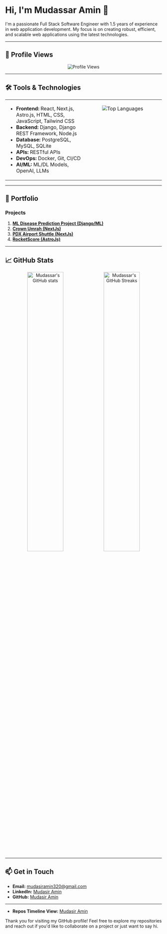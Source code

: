 # Hi, I'm Mudassar Amin 👋

I'm a passionate Full Stack Software Engineer with 1.5 years of experience in web application development. My focus is on creating robust, efficient, and scalable web applications using the latest technologies.

---

## 👀 Profile Views
<p align="center">
  <img src="https://profile-counter.glitch.me/mudasir45/count.svg" alt="Profile Views" />
</p>

---

## 🛠 Tools & Technologies
<table>
  <tr>
    <td valign="top" width="50%">
      <ul>
        <li><strong>Frontend:</strong> React, Next.js, Astro.js, HTML, CSS, JavaScript, Tailwind CSS</li>
        <li><strong>Backend:</strong> Django, Django REST Framework, Node.js</li>
        <li><strong>Database:</strong> PostgreSQL, MySQL, SQLite</li>
        <li><strong>APIs:</strong> RESTful APIs</li>
        <li><strong>DevOps:</strong> Docker, Git, CI/CD</li>
        <li><strong>AI/ML:</strong> ML/DL Models, OpenAI, LLMs</li>
      </ul>
    </td>
    <td valign="top" width="50%">
      <p align="center">
        <img src="https://github-readme-stats.vercel.app/api/top-langs/?username=mudasir45&hide=java,html,css&theme=radical" alt="Top Languages" />
      </p>
    </td>
  </tr>
</table>

---

## 📂 Portfolio

### Projects

1. [**ML Disease Prediction Project (Django/ML)**](https://github.com/mudasir45/ML-desease-prediction-project)
2. [**Crown Umrah (NextJs)**](https://crownumrah.co.uk/)
3. [**PDX Airport Shuttle (NextJs)**](https://pdxairportshuttle.com/)
4. [**RocketScore (AstroJs)**](https://rocketscore.com/)

---

## 📈 GitHub Stats

<p align="center">
  <img src="https://github-readme-stats.vercel.app/api?username=mudasir45&show_icons=true&theme=radical" alt="Mudassar's GitHub stats" width="48%" />
  <img src="https://streak-stats.demolab.com/?user=mudasir45&theme=radical" alt="Mudassar's GitHub Streaks" width="48%" />
</p>

---

## 📫 Get in Touch

- **Email:** mudasiramin320@gmail.com
- **LinkedIn:** [Mudasir Amin](https://www.linkedin.com/in/mudasiramin/)
- **GitHub:** [Mudasir Amin](https://github.com/mudasir45)

---

- **Repos Timeline View:** [Mudasir Amin](https://repostimeline.nazifbara.com/mudasir45)

Thank you for visiting my GitHub profile! Feel free to explore my repositories and reach out if you'd like to collaborate on a project or just want to say hi.
